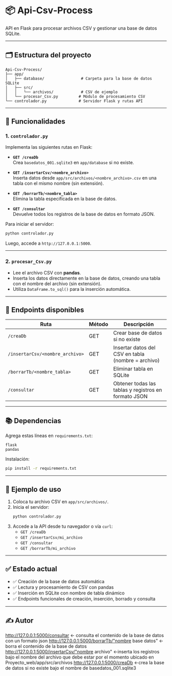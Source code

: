 # 📦 Api‑Csv‑Process

API en Flask para procesar archivos CSV y gestionar una base de datos SQLite.

---

## 🗂️ Estructura del proyecto

```
Api‑Csv‑Process/
├── app/
│   ├── database/                # Carpeta para la base de datos SQLite
│   ├── src/
│   │   └── archivos/            # CSV de ejemplo
│   └── procesar_Csv.py         # Módulo de procesamiento CSV
└── controlador.py              # Servidor Flask y rutas API
```

---

## 🚀 Funcionalidades

### 1. `controlador.py`

Implementa las siguientes rutas en Flask:

- **`GET /creaDb`**  
  Crea `basedatos_001.sqlite3` en `app/database` si no existe.

- **`GET /insertarCsv/<nombre_archivo>`**  
  Inserta datos desde `app/src/archivos/<nombre_archivo>.csv` en una tabla con el mismo nombre (sin extensión).

- **`GET /borrarTb/<nombre_tabla>`**  
  Elimina la tabla especificada en la base de datos.

- **`GET /consultar`**  
  Devuelve todos los registros de la base de datos en formato JSON.

Para iniciar el servidor:
```bash
python controlador.py
```
Luego, accede a `http://127.0.0.1:5000`.

---

### 2. `procesar_Csv.py`

- Lee el archivo CSV con **pandas**.
- Inserta los datos directamente en la base de datos, creando una tabla con el nombre del archivo (sin extensión).
- Utiliza `DataFrame.to_sql()` para la inserción automática.

---

## 📌 Endpoints disponibles

| Ruta                                  | Método | Descripción                                                  |
|---------------------------------------|--------|--------------------------------------------------------------|
| `/creaDb`                             | GET    | Crear base de datos si no existe                            |
| `/insertarCsv/<nombre_archivo>`       | GET    | Insertar datos del CSV en tabla (nombre = archivo)          |
| `/borrarTb/<nombre_tabla>`            | GET    | Eliminar tabla en SQLite                                    |
| `/consultar`                          | GET    | Obtener todas las tablas y registros en formato JSON        |

---

## 📚 Dependencias

Agrega estas líneas en `requirements.txt`:

```
flask
pandas
```

Instalación:
```bash
pip install -r requirements.txt
```

---

## 🧪 Ejemplo de uso

1. Coloca tu archivo CSV en `app/src/archivos/`.
2. Inicia el servidor:
   ```bash
   python controlador.py
   ```
3. Accede a la API desde tu navegador o vía `curl`:
   - `GET /creaDb`
   - `GET /insertarCsv/mi_archivo`
   - `GET /consultar`
   - `GET /borrarTb/mi_archivo`

---

## ✅ Estado actual

- ✅ Creación de la base de datos automática  
- ✅ Lectura y procesamiento de CSV con pandas  
- ✅ Inserción en SQLite con nombre de tabla dinámico  
- ✅ Endpoints funcionales de creación, inserción, borrado y consulta
---

## ✍️ Autor

http://127.0.0.1:5000/consultar <-  consulta el contenido de la base de datos con un formato json
http://127.0.0.1:5000/borrarTb/"nombre base datos" <-borra el contenido de la base de datos
http://127.0.0.1:5000/insertarCsv/"nombre archivo" <-inserta los registros bajo el nombre del archivo que debe estar por el momento ubicado en Proyecto_web/app/src/archivos 
http://127.0.0.1:5000/creaDb  <-crea la base de datos si no existe bajo el nombre de basedatos_001.sqlite3
